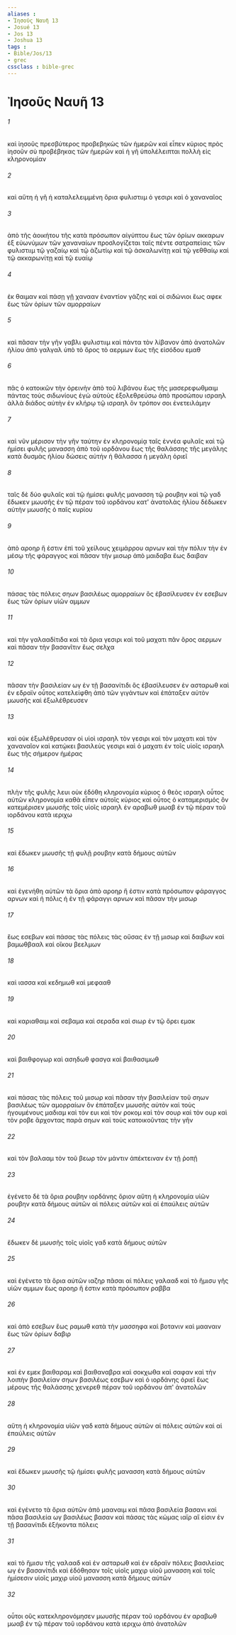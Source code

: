 ```yaml
---
aliases : 
- Ἰησοῦς Ναυῆ 13
- Josué 13
- Jos 13
- Joshua 13
tags : 
- Bible/Jos/13
- grec
cssclass : bible-grec
---
```


# Ἰησοῦς Ναυῆ 13

###### 1
καὶ ἰησοῦς πρεσβύτερος προβεβηκὼς τῶν ἡμερῶν καὶ εἶπεν κύριος πρὸς ἰησοῦν σὺ προβέβηκας τῶν ἡμερῶν καὶ ἡ γῆ ὑπολέλειπται πολλὴ εἰς κληρονομίαν
###### 2
καὶ αὕτη ἡ γῆ ἡ καταλελειμμένη ὅρια φυλιστιιμ ὁ γεσιρι καὶ ὁ χαναναῖος
###### 3
ἀπὸ τῆς ἀοικήτου τῆς κατὰ πρόσωπον αἰγύπτου ἕως τῶν ὁρίων ακκαρων ἐξ εὐωνύμων τῶν χαναναίων προσλογίζεται ταῖς πέντε σατραπείαις τῶν φυλιστιιμ τῷ γαζαίῳ καὶ τῷ ἀζωτίῳ καὶ τῷ ἀσκαλωνίτῃ καὶ τῷ γεθθαίῳ καὶ τῷ ακκαρωνίτῃ καὶ τῷ ευαίῳ
###### 4
ἐκ θαιμαν καὶ πάσῃ γῇ χανααν ἐναντίον γάζης καὶ οἱ σιδώνιοι ἕως αφεκ ἕως τῶν ὁρίων τῶν αμορραίων
###### 5
καὶ πᾶσαν τὴν γῆν γαβλι φυλιστιιμ καὶ πάντα τὸν λίβανον ἀπὸ ἀνατολῶν ἡλίου ἀπὸ γαλγαλ ὑπὸ τὸ ὄρος τὸ αερμων ἕως τῆς εἰσόδου εμαθ
###### 6
πᾶς ὁ κατοικῶν τὴν ὀρεινὴν ἀπὸ τοῦ λιβάνου ἕως τῆς μασερεφωθμαιμ πάντας τοὺς σιδωνίους ἐγὼ αὐτοὺς ἐξολεθρεύσω ἀπὸ προσώπου ισραηλ ἀλλὰ διάδος αὐτὴν ἐν κλήρῳ τῷ ισραηλ ὃν τρόπον σοι ἐνετειλάμην
###### 7
καὶ νῦν μέρισον τὴν γῆν ταύτην ἐν κληρονομίᾳ ταῖς ἐννέα φυλαῖς καὶ τῷ ἡμίσει φυλῆς μανασση ἀπὸ τοῦ ιορδάνου ἕως τῆς θαλάσσης τῆς μεγάλης κατὰ δυσμὰς ἡλίου δώσεις αὐτήν ἡ θάλασσα ἡ μεγάλη ὁριεῖ
###### 8
ταῖς δὲ δύο φυλαῖς καὶ τῷ ἡμίσει φυλῆς μανασση τῷ ρουβην καὶ τῷ γαδ ἔδωκεν μωυσῆς ἐν τῷ πέραν τοῦ ιορδάνου κατ' ἀνατολὰς ἡλίου δέδωκεν αὐτὴν μωυσῆς ὁ παῖς κυρίου
###### 9
ἀπὸ αροηρ ἥ ἐστιν ἐπὶ τοῦ χείλους χειμάρρου αρνων καὶ τὴν πόλιν τὴν ἐν μέσῳ τῆς φάραγγος καὶ πᾶσαν τὴν μισωρ ἀπὸ μαιδαβα ἕως δαιβαν
###### 10
πάσας τὰς πόλεις σηων βασιλέως αμορραίων ὃς ἐβασίλευσεν ἐν εσεβων ἕως τῶν ὁρίων υἱῶν αμμων
###### 11
καὶ τὴν γαλααδίτιδα καὶ τὰ ὅρια γεσιρι καὶ τοῦ μαχατι πᾶν ὄρος αερμων καὶ πᾶσαν τὴν βασανῖτιν ἕως σελχα
###### 12
πᾶσαν τὴν βασιλείαν ωγ ἐν τῇ βασανίτιδι ὃς ἐβασίλευσεν ἐν ασταρωθ καὶ ἐν εδραϊν οὗτος κατελείφθη ἀπὸ τῶν γιγάντων καὶ ἐπάταξεν αὐτὸν μωυσῆς καὶ ἐξωλέθρευσεν
###### 13
καὶ οὐκ ἐξωλέθρευσαν οἱ υἱοὶ ισραηλ τὸν γεσιρι καὶ τὸν μαχατι καὶ τὸν χαναναῖον καὶ κατῴκει βασιλεὺς γεσιρι καὶ ὁ μαχατι ἐν τοῖς υἱοῖς ισραηλ ἕως τῆς σήμερον ἡμέρας
###### 14
πλὴν τῆς φυλῆς λευι οὐκ ἐδόθη κληρονομία κύριος ὁ θεὸς ισραηλ οὗτος αὐτῶν κληρονομία καθὰ εἶπεν αὐτοῖς κύριος καὶ οὗτος ὁ καταμερισμός ὃν κατεμέρισεν μωυσῆς τοῖς υἱοῖς ισραηλ ἐν αραβωθ μωαβ ἐν τῷ πέραν τοῦ ιορδάνου κατὰ ιεριχω
###### 15
καὶ ἔδωκεν μωυσῆς τῇ φυλῇ ρουβην κατὰ δήμους αὐτῶν
###### 16
καὶ ἐγενήθη αὐτῶν τὰ ὅρια ἀπὸ αροηρ ἥ ἐστιν κατὰ πρόσωπον φάραγγος αρνων καὶ ἡ πόλις ἡ ἐν τῇ φάραγγι αρνων καὶ πᾶσαν τὴν μισωρ
###### 17
ἕως εσεβων καὶ πάσας τὰς πόλεις τὰς οὔσας ἐν τῇ μισωρ καὶ δαιβων καὶ βαμωθβααλ καὶ οἴκου βεελμων
###### 18
καὶ ιασσα καὶ κεδημωθ καὶ μεφααθ
###### 19
καὶ καριαθαιμ καὶ σεβαμα καὶ σεραδα καὶ σιωρ ἐν τῷ ὄρει εμακ
###### 20
καὶ βαιθφογωρ καὶ ασηδωθ φασγα καὶ βαιθασιμωθ
###### 21
καὶ πάσας τὰς πόλεις τοῦ μισωρ καὶ πᾶσαν τὴν βασιλείαν τοῦ σηων βασιλέως τῶν αμορραίων ὃν ἐπάταξεν μωυσῆς αὐτὸν καὶ τοὺς ἡγουμένους μαδιαμ καὶ τὸν ευι καὶ τὸν ροκομ καὶ τὸν σουρ καὶ τὸν ουρ καὶ τὸν ροβε ἄρχοντας παρὰ σηων καὶ τοὺς κατοικοῦντας τὴν γῆν
###### 22
καὶ τὸν βαλααμ τὸν τοῦ βεωρ τὸν μάντιν ἀπέκτειναν ἐν τῇ ῥοπῇ
###### 23
ἐγένετο δὲ τὰ ὅρια ρουβην ιορδάνης ὅριον αὕτη ἡ κληρονομία υἱῶν ρουβην κατὰ δήμους αὐτῶν αἱ πόλεις αὐτῶν καὶ αἱ ἐπαύλεις αὐτῶν
###### 24
ἔδωκεν δὲ μωυσῆς τοῖς υἱοῖς γαδ κατὰ δήμους αὐτῶν
###### 25
καὶ ἐγένετο τὰ ὅρια αὐτῶν ιαζηρ πᾶσαι αἱ πόλεις γαλααδ καὶ τὸ ἥμισυ γῆς υἱῶν αμμων ἕως αροηρ ἥ ἐστιν κατὰ πρόσωπον ραββα
###### 26
καὶ ἀπὸ εσεβων ἕως ραμωθ κατὰ τὴν μασσηφα καὶ βοτανιν καὶ μααναιν ἕως τῶν ὁρίων δαβιρ
###### 27
καὶ ἐν εμεκ βαιθαραμ καὶ βαιθαναβρα καὶ σοκχωθα καὶ σαφαν καὶ τὴν λοιπὴν βασιλείαν σηων βασιλέως εσεβων καὶ ὁ ιορδάνης ὁριεῖ ἕως μέρους τῆς θαλάσσης χενερεθ πέραν τοῦ ιορδάνου ἀπ' ἀνατολῶν
###### 28
αὕτη ἡ κληρονομία υἱῶν γαδ κατὰ δήμους αὐτῶν αἱ πόλεις αὐτῶν καὶ αἱ ἐπαύλεις αὐτῶν
###### 29
καὶ ἔδωκεν μωυσῆς τῷ ἡμίσει φυλῆς μανασση κατὰ δήμους αὐτῶν
###### 30
καὶ ἐγένετο τὰ ὅρια αὐτῶν ἀπὸ μααναιμ καὶ πᾶσα βασιλεία βασανι καὶ πᾶσα βασιλεία ωγ βασιλέως βασαν καὶ πάσας τὰς κώμας ιαϊρ αἵ εἰσιν ἐν τῇ βασανίτιδι ἑξήκοντα πόλεις
###### 31
καὶ τὸ ἥμισυ τῆς γαλααδ καὶ ἐν ασταρωθ καὶ ἐν εδραϊν πόλεις βασιλείας ωγ ἐν βασανίτιδι καὶ ἐδόθησαν τοῖς υἱοῖς μαχιρ υἱοῦ μανασση καὶ τοῖς ἡμίσεσιν υἱοῖς μαχιρ υἱοῦ μανασση κατὰ δήμους αὐτῶν
###### 32
οὗτοι οὓς κατεκληρονόμησεν μωυσῆς πέραν τοῦ ιορδάνου ἐν αραβωθ μωαβ ἐν τῷ πέραν τοῦ ιορδάνου κατὰ ιεριχω ἀπὸ ἀνατολῶν
